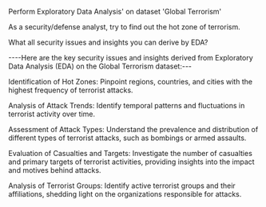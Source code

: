 Perform Exploratory Data Analysis' on dataset 'Global Terrorism'

As a security/defense analyst, try to find out the hot zone of terrorism.

What all security issues and insights you can derive by EDA?

----Here are the key security issues and insights derived from Exploratory Data Analysis (EDA) on the Global Terrorism dataset:---

Identification of Hot Zones: Pinpoint regions, countries, and cities with the highest frequency of terrorist attacks.

Analysis of Attack Trends: Identify temporal patterns and fluctuations in terrorist activity over time.

Assessment of Attack Types: Understand the prevalence and distribution of different types of terrorist attacks, such as bombings or armed assaults.

Evaluation of Casualties and Targets: Investigate the number of casualties and primary targets of terrorist activities, providing insights into the impact and motives behind attacks.

Analysis of Terrorist Groups: Identify active terrorist groups and their affiliations, shedding light on the organizations responsible for attacks.
